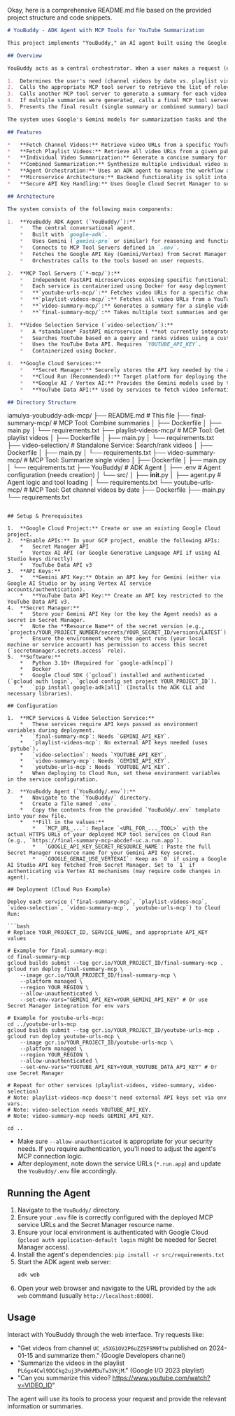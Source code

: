 Okay, here is a comprehensive README.md file based on the provided project structure and code snippets.

```markdown
# YouBuddy - ADK Agent with MCP Tools for YouTube Summarization

This project implements "YouBuddy," an AI agent built using the Google Agent Development Kit (ADK). YouBuddy assists users by fetching and summarizing YouTube videos from channels or playlists. It leverages several backend microservices exposed as ADK MCP (Message-Oriented Communications Protocol) Tool Servers.

## Overview

YouBuddy acts as a central orchestrator. When a user makes a request (e.g., "Summarize the latest videos from channel X" or "Give me a summary of the videos in playlist Y"), the agent:

1.  Determines the user's need (channel videos by date vs. playlist videos).
2.  Calls the appropriate MCP tool server to retrieve the list of relevant video URLs.
3.  Calls another MCP tool server to generate a summary for each video URL retrieved.
4.  If multiple summaries were generated, calls a final MCP tool server to combine them into a single, coherent summary.
5.  Presents the final result (single summary or combined summary) back to the user.

The system uses Google's Gemini models for summarization tasks and the YouTube Data API for fetching video metadata.

## Features

*   **Fetch Channel Videos:** Retrieve video URLs from a specific YouTube channel published on a given date.
*   **Fetch Playlist Videos:** Retrieve all video URLs from a given public YouTube playlist.
*   **Individual Video Summarization:** Generate a concise summary for a single YouTube video using Gemini (handles video modality).
*   **Combined Summarization:** Synthesize multiple individual video summaries into one comprehensive final summary using Gemini.
*   **Agent Orchestration:** Uses an ADK agent to manage the workflow and interact with the user.
*   **Microservice Architecture:** Backend functionality is split into distinct, containerized FastAPI services (MCP Tool Servers).
*   **Secure API Key Handling:** Uses Google Cloud Secret Manager to securely fetch the necessary API key for the agent.

## Architecture

The system consists of the following main components:

1.  **YouBuddy ADK Agent (`YouBuddy/`):**
    *   The central conversational agent.
    *   Built with `google-adk`.
    *   Uses Gemini (`gemini-pro` or similar) for reasoning and function calling.
    *   Connects to MCP Tool Servers defined in `.env`.
    *   Fetches the Google API Key (Gemini/Vertex) from Secret Manager.
    *   Orchestrates calls to the tools based on user requests.

2.  **MCP Tool Servers (`*-mcp/`):**
    *   Independent FastAPI microservices exposing specific functionalities as ADK Tools.
    *   Each service is containerized using Docker for easy deployment (e.g., to Cloud Run).
    *   **`youtube-urls-mcp/`:** Fetches video URLs for a specific channel and date using the YouTube Data API. Requires `YOUTUBE_API_KEY`.
    *   **`playlist-videos-mcp/`:** Fetches all video URLs from a YouTube playlist using `pytube`.
    *   **`video-summary-mcp/`:** Generates a summary for a single video URL using the Gemini API (multimodal). Requires `GEMINI_API_KEY`.
    *   **`final-summary-mcp/`:** Takes multiple text summaries and generates a final combined summary using the Gemini API. Requires `GEMINI_API_KEY`.

3.  **Video Selection Service (`video-selection/`):**
    *   A *standalone* FastAPI microservice ( **not currently integrated as an MCP tool used by the YouBuddy agent**).
    *   Searches YouTube based on a query and ranks videos using a custom score (view/like ratio and recency).
    *   Uses the YouTube Data API. Requires `YOUTUBE_API_KEY`.
    *   Containerized using Docker.

4.  **Google Cloud Services:**
    *   **Secret Manager:** Securely stores the API key needed by the agent.
    *   **Cloud Run (Recommended):** Target platform for deploying the containerized FastAPI services (MCP Tools and Video Selection).
    *   **Google AI / Vertex AI:** Provides the Gemini models used by the agent and summarization services.
    *   **YouTube Data API:** Used by services to fetch video information.

## Directory Structure

```
iamulya-youbuddy-adk-mcp/
├── README.md                 # This file
├── final-summary-mcp/        # MCP Tool: Combine summaries
│   ├── Dockerfile
│   ├── main.py
│   └── requirements.txt
├── playlist-videos-mcp/      # MCP Tool: Get playlist videos
│   ├── Dockerfile
│   ├── main.py
│   └── requirements.txt
├── video-selection/          # Standalone Service: Search/rank videos
│   ├── Dockerfile
│   ├── main.py
│   └── requirements.txt
├── video-summary-mcp/        # MCP Tool: Summarize single video
│   ├── Dockerfile
│   ├── main.py
│   └── requirements.txt
├── YouBuddy/                 # ADK Agent
│   ├── .env                  # Agent configuration (needs creation)
│   └── src/
│       ├── __init__.py
│       ├── agent.py          # Agent logic and tool loading
│       └── requirements.txt
└── youtube-urls-mcp/         # MCP Tool: Get channel videos by date
    ├── Dockerfile
    ├── main.py
    └── requirements.txt
```

## Setup & Prerequisites

1.  **Google Cloud Project:** Create or use an existing Google Cloud project.
2.  **Enable APIs:** In your GCP project, enable the following APIs:
    *   Secret Manager API
    *   Vertex AI API (or Google Generative Language API if using AI Studio keys directly)
    *   YouTube Data API v3
3.  **API Keys:**
    *   **Gemini API Key:** Obtain an API key for Gemini (either via Google AI Studio or by using Vertex AI service accounts/authentication).
    *   **YouTube Data API Key:** Create an API key restricted to the YouTube Data API v3.
4.  **Secret Manager:**
    *   Store your Gemini API Key (or the key the Agent needs) as a secret in Secret Manager.
    *   Note the **Resource Name** of the secret version (e.g., `projects/YOUR_PROJECT_NUMBER/secrets/YOUR_SECRET_ID/versions/LATEST`).
    *   Ensure the environment where the agent runs (your local machine or service account) has permission to access this secret (`secretmanager.secrets.access` role).
5.  **Software:**
    *   Python 3.10+ (Required for `google-adk[mcp]`)
    *   Docker
    *   Google Cloud SDK (`gcloud`) installed and authenticated (`gcloud auth login`, `gcloud config set project YOUR_PROJECT_ID`).
    *   `pip install google-adk[all]` (Installs the ADK CLI and necessary libraries).

## Configuration

1.  **MCP Services & Video Selection Service:**
    *   These services require API keys passed as environment variables during deployment.
    *   `final-summary-mcp`: Needs `GEMINI_API_KEY`.
    *   `playlist-videos-mcp`: No external API keys needed (uses `pytube`).
    *   `video-selection`: Needs `YOUTUBE_API_KEY`.
    *   `video-summary-mcp`: Needs `GEMINI_API_KEY`.
    *   `youtube-urls-mcp`: Needs `YOUTUBE_API_KEY`.
    *   When deploying to Cloud Run, set these environment variables in the service configuration.

2.  **YouBuddy Agent (`YouBuddy/.env`):**
    *   Navigate to the `YouBuddy/` directory.
    *   Create a file named `.env`.
    *   Copy the contents from the provided `YouBuddy/.env` template into your new file.
    *   **Fill in the values:**
        *   `MCP_URL_...`: Replace `<URL_FOR_..._TOOL>` with the actual HTTPS URLs of your deployed MCP tool services on Cloud Run (e.g., `https://final-summary-mcp-abcdef-uc.a.run.app`).
        *   `GOOGLE_API_KEY_SECRET_RESOURCE_NAME`: Paste the full Secret Manager resource name for your Gemini API Key secret.
        *   `GOOGLE_GENAI_USE_VERTEXAI`: Keep as `0` if using a Google AI Studio API key fetched from Secret Manager. Set to `1` if authenticating via Vertex AI mechanisms (may require code changes in agent).

## Deployment (Cloud Run Example)

Deploy each service (`final-summary-mcp`, `playlist-videos-mcp`, `video-selection`, `video-summary-mcp`, `youtube-urls-mcp`) to Cloud Run:

```bash
# Replace YOUR_PROJECT_ID, SERVICE_NAME, and appropriate API_KEY values

# Example for final-summary-mcp:
cd final-summary-mcp
gcloud builds submit --tag gcr.io/YOUR_PROJECT_ID/final-summary-mcp .
gcloud run deploy final-summary-mcp \
    --image gcr.io/YOUR_PROJECT_ID/final-summary-mcp \
    --platform managed \
    --region YOUR_REGION \
    --allow-unauthenticated \
    --set-env-vars="GEMINI_API_KEY=YOUR_GEMINI_API_KEY" # Or use Secret Manager integration for env vars

# Example for youtube-urls-mcp:
cd ../youtube-urls-mcp
gcloud builds submit --tag gcr.io/YOUR_PROJECT_ID/youtube-urls-mcp .
gcloud run deploy youtube-urls-mcp \
    --image gcr.io/YOUR_PROJECT_ID/youtube-urls-mcp \
    --platform managed \
    --region YOUR_REGION \
    --allow-unauthenticated \
    --set-env-vars="YOUTUBE_API_KEY=YOUR_YOUTUBE_DATA_API_KEY" # Or use Secret Manager

# Repeat for other services (playlist-videos, video-summary, video-selection)
# Note: playlist-videos-mcp doesn't need external API keys set via env vars.
# Note: video-selection needs YOUTUBE_API_KEY.
# Note: video-summary-mcp needs GEMINI_API_KEY.

cd ..
```

*   Make sure `--allow-unauthenticated` is appropriate for your security needs. If you require authentication, you'll need to adjust the agent's MCP connection logic.
*   After deployment, note down the service URLs (`*.run.app`) and update the `YouBuddy/.env` file accordingly.

## Running the Agent

1.  Navigate to the `YouBuddy/` directory.
2.  Ensure your `.env` file is correctly configured with the deployed MCP service URLs and the Secret Manager resource name.
3.  Ensure your local environment is authenticated with Google Cloud (`gcloud auth application-default login` might be needed for Secret Manager access).
4.  Install the agent's dependencies: `pip install -r src/requirements.txt`
5.  Start the ADK agent web server:
    ```bash
    adk web
    ```
6.  Open your web browser and navigate to the URL provided by the `adk web` command (usually `http://localhost:8000`).

## Usage

Interact with YouBuddy through the web interface. Try requests like:

*   "Get videos from channel `UC_x5XG1OV2P6uZZ5FSM9Ttw` published on 2024-01-15 and summarize them." (Google Developers channel)
*   "Summarize the videos in the playlist `PL6gx4Cwl9DGCkg2uj3PxUWhMDuTw3VKjM`." (Google I/O 2023 playlist)
*   "Can you summarize this video? https://www.youtube.com/watch?v=VIDEO_ID"

The agent will use its tools to process your request and provide the relevant information or summaries.
```